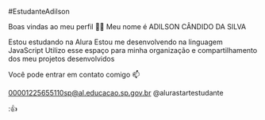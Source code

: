 #EstudanteAdilson

Boas vindas ao meu perfil 💙💙
Meu nome é ADILSON CÂNDIDO DA SILVA

Estou estudando na Alura
Estou me desenvolvendo na linguagem JavaScript
Utilizo esse espaço para minha organização e compartilhamento dos meu projetos desenvolvidos

Você pode entrar em contato comigo 📫

00001225655110sp@al.educacao.sp.gov.br
@alurastartestudante

:👍
